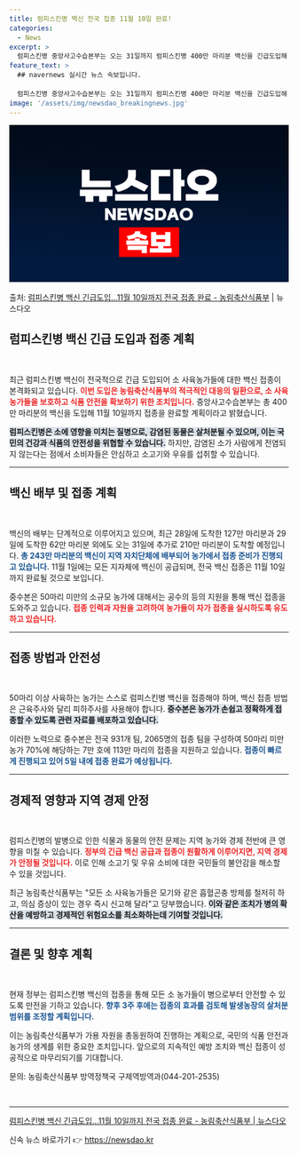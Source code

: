 ```yaml
---
title: 럼피스킨병 백신 전국 접종 11월 10일 완료!
categories:
  - News
excerpt: >
  럼피스킨병 중앙사고수습본부는 오는 31일까지 럼피스킨병 400만 마리분 백신을 긴급도입해 전국 모든 소에 대…
feature_text: >
  ## navernews 실시간 뉴스 속보입니다.

  럼피스킨병 중앙사고수습본부는 오는 31일까지 럼피스킨병 400만 마리분 백신을 긴급도입해 전국 모든 소에 대…
image: '/assets/img/newsdao_breakingnews.jpg'
---
```


![뉴스다오 속보](/assets/img/newsdao_breakingnews.jpg)

<p>출처: <a href="https://newsdao.kr/2349" rel="dofollow">럼피스킨병 백신 긴급도입…11월 10일까지 전국 접종 완료 - 농림축산식품부</a> | 뉴스다오</p>

<h2 data-ke-size="size26">럼피스킨병 백신 긴급 도입과 접종 계획</h2>

<p data-ke-size="size16">&nbsp;</p>

최근 럼피스킨병 백신이 전국적으로 긴급 도입되어 소 사육농가들에 대한 백신 접종이 본격화되고 있습니다. <b><span style="color: #ee2323;">이번 도입은 농림축산식품부의 적극적인 대응의 일환으로, 소 사육농가들을 보호하고 식품 안전을 확보하기 위한 조치입니다.</span></b> 중앙사고수습본부는 총 400만 마리분의 백신을 도입해 11월 10일까지 접종을 완료할 계획이라고 밝혔습니다. 

<b><span style="background-color: #21538527;">럼피스킨병은 소에 영향을 미치는 질병으로, 감염된 동물은 살처분될 수 있으며, 이는 국민의 건강과 식품의 안전성을 위협할 수 있습니다.</span></b> 하지만, 감염된 소가 사람에게 전염되지 않는다는 점에서 소비자들은 안심하고 소고기와 우유를 섭취할 수 있습니다.

---

<h2 data-ke-size="size26">백신 배부 및 접종 계획</h2>

<p data-ke-size="size16">&nbsp;</p>

백신의 배부는 단계적으로 이루어지고 있으며, 최근 28일에 도착한 127만 마리분과 29일에 도착한 62만 마리분 외에도 오는 31일에 추가로 210만 마리분이 도착할 예정입니다. <b><span style="color: #1a5490;">총 243만 마리분의 백신이 지역 자치단체에 배부되어 농가에서 접종 준비가 진행되고 있습니다.</span></b> 11월 1일에는 모든 지자체에 백신이 공급되며, 전국 백신 접종은 11월 10일까지 완료될 것으로 보입니다.

중수본은 50마리 미만의 소규모 농가에 대해서는 공수의 등의 지원을 통해 백신 접종을 도와주고 있습니다. <b><span style="color: #ee2323;">접종 인력과 자원을 고려하여 농가들이 자가 접종을 실시하도록 유도하고 있습니다.</span></b> 

---

<h2 data-ke-size="size26">접종 방법과 안전성</h2>

<p data-ke-size="size16">&nbsp;</p>

50마리 이상 사육하는 농가는 스스로 럼피스킨병 백신을 접종해야 하며, 백신 접종 방법은 근육주사와 달리 피하주사를 사용해야 합니다. <b><span style="background-color: #21538527;">중수본은 농가가 손쉽고 정확하게 접종할 수 있도록 관련 자료를 배포하고 있습니다.</span></b>  

이러한 노력으로 중수본은 전국 931개 팀, 2065명의 접종 팀을 구성하여 50마리 미만 농가 70%에 해당하는 7만 호에 113만 마리의 접종을 지원하고 있습니다. <b><span style="color: #1a5490;">접종이 빠르게 진행되고 있어 5일 내에 접종 완료가 예상됩니다.</span></b>

---

<h2 data-ke-size="size26">경제적 영향과 지역 경제 안정</h2>

<p data-ke-size="size16">&nbsp;</p>

럼피스킨병의 발병으로 인한 식물과 동물의 안전 문제는 지역 농가와 경제 전반에 큰 영향을 미칠 수 있습니다. <b><span style="color: #ee2323;">정부의 긴급 백신 공급과 접종이 원활하게 이루어지면, 지역 경제가 안정될 것입니다.</span></b> 이로 인해 소고기 및 우유 소비에 대한 국민들의 불안감을 해소할 수 있을 것입니다.

최근 농림축산식품부는 "모든 소 사육농가들은 모기와 같은 흡혈곤충 방제를 철저히 하고, 의심 증상이 있는 경우 즉시 신고해 달라"고 당부했습니다. <b><span style="background-color: #21538527;">이와 같은 조치가 병의 확산을 예방하고 경제적인 위험요소를 최소화하는데 기여할 것입니다.</span></b>

---

<h2 data-ke-size="size26">결론 및 향후 계획</h2>

<p data-ke-size="size16">&nbsp;</p>

현재 정부는 럼피스킨병 백신의 접종을 통해 모든 소 농가들이 병으로부터 안전할 수 있도록 만전을 기하고 있습니다. <b><span style="color: #1a5490;">향후 3주 후에는 접종의 효과를 검토해 발생농장의 살처분 범위를 조정할 계획입니다.</span></b> 

이는 농림축산식품부가 가용 자원을 총동원하여 진행하는 계획으로, 국민의 식품 안전과 농가의 생계를 위한 중요한 조치입니다. 앞으로의 지속적인 예방 조치와 백신 접종이 성공적으로 마무리되기를 기대합니다.  

문의: 농림축산식품부 방역정책국 구제역방역과(044-201-2535)

<p data-ke-size="size16">&nbsp;</p>

<hr />

<p data-ke-size="size16"><a href="https://newsdao.kr/2349">럼피스킨병 백신 긴급도입…11월 10일까지 전국 접종 완료 - 농림축산식품부 | 뉴스다오</a></p> 

신속 뉴스 바로가기 👉 <a href="https://newsdao.kr" rel="dofollow">https://newsdao.kr</a>


